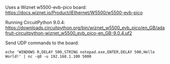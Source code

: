Uses a Wiznet w5500-evb-pico board: https://docs.wiznet.io/Product/iEthernet/W5500/w5500-evb-pico

Running CircuitPython 9.0.4: https://downloads.circuitpython.org/bin/wiznet_w5500_evb_pico/en_GB/adafruit-circuitpython-wiznet_w5500_evb_pico-en_GB-9.0.4.uf2

Send UDP commands to the board:
```
echo 'WINDOWS R,DELAY 500,STRING notepad.exe,ENTER,DELAY 500,Hello World!' | nc -q0 -u 192.168.1.100 5000
```
